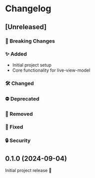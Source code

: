 # Changelog

## [Unreleased]

### 🚨 Breaking Changes

### ✨ Added
- Initial project setup
- Core functionality for live-view-model

### 🛠️ Changed

### ⛔ Deprecated

### 👋 Removed

### 🐛 Fixed

### 🔒 Security


## 0.1.0 (2024-09-04)

Initial project release 🚧
